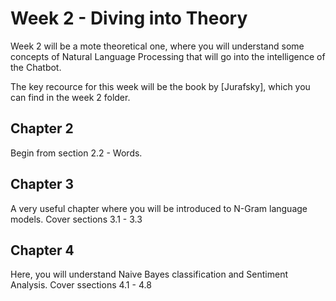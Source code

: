 # Week 2 - Diving into Theory

Week 2 will be a mote theoretical one, where you will understand some concepts of Natural Language Processing that will go into the intelligence of the Chatbot. 

The key recource for this week will be the book by [Jurafsky], which you can find in the week 2 folder.

## Chapter 2

Begin from section 2.2 - Words.

## Chapter 3

A very useful chapter where you will be introduced to N-Gram language models. Cover sections 3.1 - 3.3

## Chapter 4

Here, you will understand Naive Bayes classification and Sentiment Analysis. Cover ssections 4.1 - 4.8
